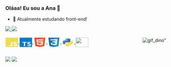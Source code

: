 ### Oláaa! Eu sou a Ana 👋

- 🌱 Atualmente estudando front-end!

 <div>
  <a href="https://github.com/AnaChristina">
  <img height="180em" src="https://github-readme-stats.vercel.app/api?username=AnaChristina&show_icons=true&theme=tokyonight&include_all_commits=true&count_private=true">
  <img height="180em" src="https://github-readme-stats.vercel.app/api/top-langs/?username=AnaChristina&layout=compact&langs_count=7&theme=tokyonight"/>
</div>
  
  <div style="display: inline_block"><br>
  <img align="center"  height="30" width="40" src="https://raw.githubusercontent.com/devicons/devicon/master/icons/javascript/javascript-plain.svg">
  <img align="center"  height="30" width="40" src="https://raw.githubusercontent.com/devicons/devicon/master/icons/typescript/typescript-plain.svg">
  <img align="center"  height="30" width="40" src="https://raw.githubusercontent.com/devicons/devicon/master/icons/html5/html5-original.svg">
  <img align="center"  height="30" width="40" src="https://raw.githubusercontent.com/devicons/devicon/master/icons/css3/css3-original.svg">
   
  <img align="center"  height="30" width="40" src="https://raw.githubusercontent.com/devicons/devicon/master/icons/python/python-original.svg">
  <img align="center"  height="30" width="40" src="https://upload.wikimedia.org/wikipedia/commons/c/cf/Angular_full_color_logo.svg">
  <img align="right"  height="100" alt=gif_dino" src="https://media3.giphy.com/media/Q7SKqn3G97xpmfSOvG/giphy.gif?cid=790b761115177bc304914fb8c2e46269393afb2cdbd33c3c&rid=giphy.gif&ct=g">
<!--  Adicionar Angular e talvez Ionic    -->
</div> 
  
  ##
 <div>
  <a href = "mailto:anachr870@gmail.com"><img src="https://img.shields.io/badge/Gmail-D14836?style=for-the-badge&logo=gmail&logoColor=white" target="_blank"></a>
  <a href="https://www.linkedin.com/in/ana-christina-silva" target="_blank"><img src="https://img.shields.io/badge/LinkedIn-0077B5?style=for-the-badge&logo=linkedin&logoColor=white" target="_blank"></a> 
 </div>
  
